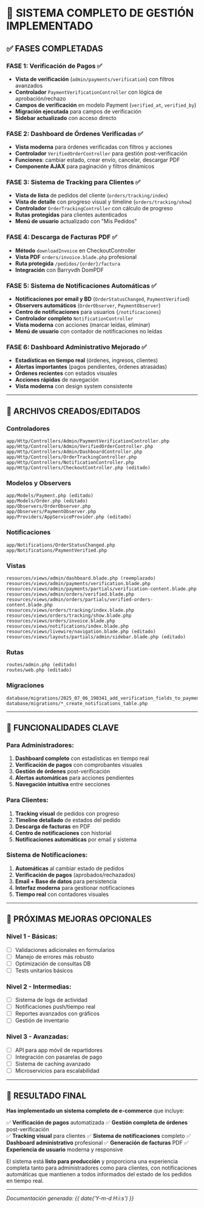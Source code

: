 # 🚀 SISTEMA COMPLETO DE GESTIÓN IMPLEMENTADO

## ✅ FASES COMPLETADAS

### **FASE 1: Verificación de Pagos** ✅
- **Vista de verificación** (`admin/payments/verification`) con filtros avanzados
- **Controlador** `PaymentVerificationController` con lógica de aprobación/rechazo
- **Campos de verificación** en modelo Payment (`verified_at`, `verified_by`)
- **Migración ejecutada** para campos de verificación
- **Sidebar actualizado** con acceso directo

### **FASE 2: Dashboard de Órdenes Verificadas** ✅
- **Vista moderna** para órdenes verificadas con filtros y acciones
- **Controlador** `VerifiedOrderController` para gestión post-verificación
- **Funciones**: cambiar estado, crear envío, cancelar, descargar PDF
- **Componente AJAX** para paginación y filtros dinámicos

### **FASE 3: Sistema de Tracking para Clientes** ✅
- **Vista de lista** de pedidos del cliente (`orders/tracking/index`)
- **Vista de detalle** con progreso visual y timeline (`orders/tracking/show`)
- **Controlador** `OrderTrackingController` con cálculo de progreso
- **Rutas protegidas** para clientes autenticados
- **Menú de usuario** actualizado con "Mis Pedidos"

### **FASE 4: Descarga de Facturas PDF** ✅
- **Método** `downloadInvoice` en CheckoutController
- **Vista PDF** `orders/invoice.blade.php` profesional
- **Ruta protegida** `/pedidos/{order}/factura`
- **Integración** con Barryvdh DomPDF

### **FASE 5: Sistema de Notificaciones Automáticas** ✅
- **Notificaciones por email y BD** (`OrderStatusChanged`, `PaymentVerified`)
- **Observers automáticos** (`OrderObserver`, `PaymentObserver`)
- **Centro de notificaciones** para usuarios (`/notificaciones`)
- **Controlador completo** `NotificationController`
- **Vista moderna** con acciones (marcar leídas, eliminar)
- **Menú de usuario** con contador de notificaciones no leídas

### **FASE 6: Dashboard Administrativo Mejorado** ✅
- **Estadísticas en tiempo real** (órdenes, ingresos, clientes)
- **Alertas importantes** (pagos pendientes, órdenes atrasadas)
- **Órdenes recientes** con estados visuales
- **Acciones rápidas** de navegación
- **Vista moderna** con design system consistente

---

## 📁 ARCHIVOS CREADOS/EDITADOS

### **Controladores**
```
app/Http/Controllers/Admin/PaymentVerificationController.php
app/Http/Controllers/Admin/VerifiedOrderController.php
app/Http/Controllers/Admin/DashboardController.php
app/Http/Controllers/OrderTrackingController.php
app/Http/Controllers/NotificationController.php
app/Http/Controllers/CheckoutController.php (editado)
```

### **Modelos y Observers**
```
app/Models/Payment.php (editado)
app/Models/Order.php (editado)
app/Observers/OrderObserver.php
app/Observers/PaymentObserver.php
app/Providers/AppServiceProvider.php (editado)
```

### **Notificaciones**
```
app/Notifications/OrderStatusChanged.php
app/Notifications/PaymentVerified.php
```

### **Vistas**
```
resources/views/admin/dashboard.blade.php (reemplazado)
resources/views/admin/payments/verification.blade.php
resources/views/admin/payments/partials/verification-content.blade.php
resources/views/admin/orders/verified.blade.php
resources/views/admin/orders/partials/verified-orders-content.blade.php
resources/views/orders/tracking/index.blade.php
resources/views/orders/tracking/show.blade.php
resources/views/orders/invoice.blade.php
resources/views/notifications/index.blade.php
resources/views/livewire/navigation.blade.php (editado)
resources/views/layouts/partials/admin/sidebar.blade.php (editado)
```

### **Rutas**
```
routes/admin.php (editado)
routes/web.php (editado)
```

### **Migraciones**
```
database/migrations/2025_07_06_190341_add_verification_fields_to_payments_table.php
database/migrations/*_create_notifications_table.php
```

---

## 🎯 FUNCIONALIDADES CLAVE

### **Para Administradores:**
1. **Dashboard completo** con estadísticas en tiempo real
2. **Verificación de pagos** con comprobantes visuales
3. **Gestión de órdenes** post-verificación
4. **Alertas automáticas** para acciones pendientes
5. **Navegación intuitiva** entre secciones

### **Para Clientes:**
1. **Tracking visual** de pedidos con progreso
2. **Timeline detallado** de estados del pedido
3. **Descarga de facturas** en PDF
4. **Centro de notificaciones** con historial
5. **Notificaciones automáticas** por email y sistema

### **Sistema de Notificaciones:**
1. **Automáticas** al cambiar estado de pedidos
2. **Verificación de pagos** (aprobados/rechazados)
3. **Email + Base de datos** para persistencia
4. **Interfaz moderna** para gestionar notificaciones
5. **Tiempo real** con contadores visuales

---

## 🔧 PRÓXIMAS MEJORAS OPCIONALES

### **Nivel 1 - Básicas:**
- [ ] Validaciones adicionales en formularios
- [ ] Manejo de errores más robusto
- [ ] Optimización de consultas DB
- [ ] Tests unitarios básicos

### **Nivel 2 - Intermedias:**
- [ ] Sistema de logs de actividad
- [ ] Notificaciones push/tiempo real
- [ ] Reportes avanzados con gráficos
- [ ] Gestión de inventario

### **Nivel 3 - Avanzadas:**
- [ ] API para app móvil de repartidores
- [ ] Integración con pasarelas de pago
- [ ] Sistema de caching avanzado
- [ ] Microservicios para escalabilidad

---

## 🎉 RESULTADO FINAL

**Has implementado un sistema completo de e-commerce** que incluye:

✅ **Verificación de pagos** automatizada
✅ **Gestión completa de órdenes** post-verificación  
✅ **Tracking visual** para clientes
✅ **Sistema de notificaciones** completo
✅ **Dashboard administrativo** profesional
✅ **Generación de facturas** PDF
✅ **Experiencia de usuario** moderna y responsive

El sistema está **listo para producción** y proporciona una experiencia completa tanto para administradores como para clientes, con notificaciones automáticas que mantienen a todos informados del estado de los pedidos en tiempo real.

---

*Documentación generada: {{ date('Y-m-d H:i:s') }}*
